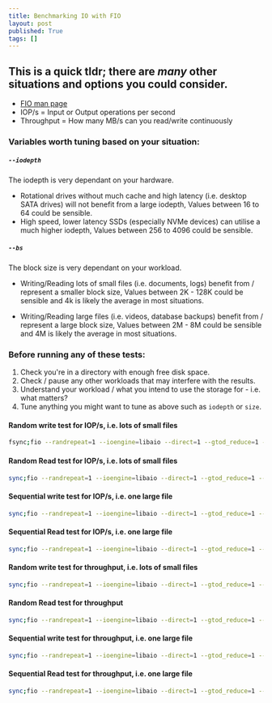 ```yaml
---
title: Benchmarking IO with FIO
layout: post
published: True
tags: []
---
```


## This is a quick tldr; there are _many_ other situations and options you could consider.



* [FIO man page](http://linux.die.net/man/1/fio)
* IOP/s = Input or Output operations per second
* Throughput = How many MB/s can you read/write continuously



### Variables worth tuning based on your situation:



##### `--iodepth`

The iodepth is very dependant on your hardware.

* Rotational drives without much cache and high latency (i.e. desktop SATA drives) will not benefit from a large iodepth, Values between 16 to 64 could be sensible.
* High speed, lower latency SSDs (especially NVMe devices) can utilise a much higher iodepth, Values between 256 to 4096 could be sensible.


##### `--bs`

The block size is very dependant on your workload.

* Writing/Reading lots of small files (i.e. documents, logs) benefit from / represent a smaller block size, Values between 2K - 128K could be sensible and 4k is likely the average in most situations.

* Writing/Reading large files (i.e. videos, database backups) benefit from / represent a large block size, Values between 2M - 8M could be sensible and 4M is likely the average in most situations.



### Before running any of these tests:

1. Check you're in a directory with enough free disk space.
1. Check / pause any other workloads that may interfere with the results.
1. Understand your workload / what you intend to use the storage for - i.e. what matters?
1. Tune anything you might want to tune as above such as `iodepth` or `size`.



#### Random write test for IOP/s, i.e. lots of small files

```bash
fsync;fio --randrepeat=1 --ioengine=libaio --direct=1 --gtod_reduce=1 --name=test --filename=test --bs=4k --iodepth=256 --size=4G --readwrite=randwrite --prio=1 --ramp_time=4
```

#### Random Read test for IOP/s, i.e. lots of small files

```bash
sync;fio --randrepeat=1 --ioengine=libaio --direct=1 --gtod_reduce=1 --name=test --filename=test --bs=4k --iodepth=256 --size=4G --readwrite=randread --prio=1 --ramp_time=4
```

#### Sequential write test for IOP/s, i.e. one large file

```bash
sync;fio --randrepeat=1 --ioengine=libaio --direct=1 --gtod_reduce=1 --name=test --filename=test --bs=4k --iodepth=256 --size=4G --readwrite=write --prio=1 --ramp_time=4
```

#### Sequential Read test for IOP/s, i.e. one large file

```bash
sync;fio --randrepeat=1 --ioengine=libaio --direct=1 --gtod_reduce=1 --name=test --filename=test --bs=4k --iodepth=256 --size=4G --readwrite=read --prio=1 --ramp_time=4
```

#### Random write test for throughput, i.e. lots of small files

```bash
sync;fio --randrepeat=1 --ioengine=libaio --direct=1 --gtod_reduce=1 --name=test --filename=test --bs=4M --iodepth=256 --size=10G --readwrite=randwrite --prio=1 --ramp_time=4
```

#### Random Read test for throughput

```bash
sync;fio --randrepeat=1 --ioengine=libaio --direct=1 --gtod_reduce=1 --name=test --filename=test --bs=4M --iodepth=256 --size=10G --readwrite=randread --prio=1 --ramp_time=4
```

#### Sequential write test for throughput, i.e. one large file

```bash
sync;fio --randrepeat=1 --ioengine=libaio --direct=1 --gtod_reduce=1 --name=test --filename=test --bs=4M --iodepth=256 --size=10G --readwrite=write --prio=1 --ramp_time=4
```

#### Sequential Read test for throughput, i.e. one large file

```bash
sync;fio --randrepeat=1 --ioengine=libaio --direct=1 --gtod_reduce=1 --name=test --filename=test --bs=4M --iodepth=256 --size=10G --readwrite=read --prio=1 --ramp_time=4
```